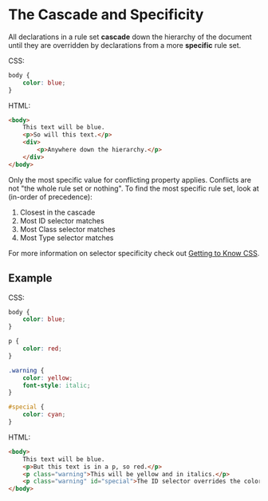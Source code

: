 # The Cascade and Specificity

All declarations in a rule set **cascade** down the hierarchy of the document until they are overridden by declarations from a more **specific** rule set.

CSS:

```css
body {
    color: blue;
}
```

HTML:

```html
<body>
    This text will be blue.
    <p>So will this text.</p>
    <div>
        <p>Anywhere down the hierarchy.</p>
    </div>
</body>
```

Only the most specific value for conflicting property applies.
Conflicts are not "the whole rule set or nothing".
To find the most specific rule set, look at (in-order of precedence):

1. Closest in the cascade
1. Most ID selector matches
1. Most Class selector matches
1. Most Type selector matches

For more information on selector specificity check out [Getting to Know CSS](http://learn.shayhowe.com/html-css/getting-to-know-css/#combining-selectors).

## Example

CSS:

```css
body {
    color: blue;
}

p {
    color: red;
}

.warning {
    color: yellow;
    font-style: italic;
}

#special {
    color: cyan;
}
```

HTML:

```html
<body>
    This text will be blue.
    <p>But this text is in a p, so red.</p>
    <p class="warning">This will be yellow and in italics.</p>
    <p class="warning" id="special">The ID selector overrides the color, so this is cyan, but the italics from the class stay.</p>
</body>
```
